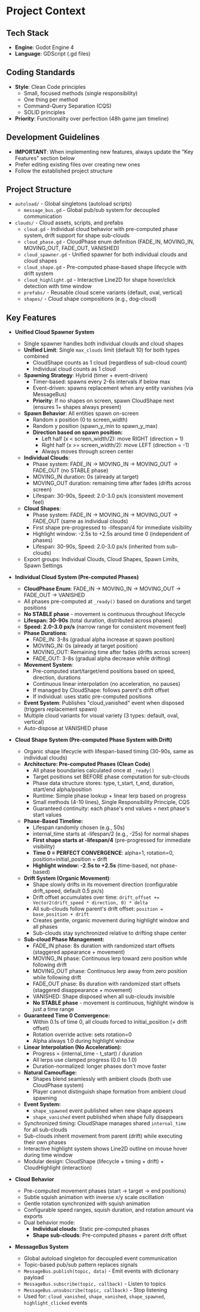 # Project Context

## Tech Stack
- **Engine**: Godot Engine 4
- **Language**: GDScript (.gd files)

## Coding Standards
- **Style**: Clean Code principles
  - Small, focused methods (single responsibility)
  - One thing per method
  - Command-Query Separation (CQS)
  - SOLID principles
- **Priority**: Functionality over perfection (48h game jam timeline)

## Development Guidelines
- **IMPORTANT**: When implementing new features, always update the "Key Features" section below
- Prefer editing existing files over creating new ones
- Follow the established project structure

## Project Structure
- `autoload/` - Global singletons (autoload scripts)
  - `message_bus.gd` - Global pub/sub system for decoupled communication
- `clouds/` - Cloud assets, scripts, and prefabs
  - `cloud.gd` - Individual cloud behavior with pre-computed phase system, drift support for shape sub-clouds
  - `cloud_phase.gd` - CloudPhase enum definition (FADE_IN, MOVING_IN, MOVING_OUT, FADE_OUT, VANISHED)
  - `cloud_spawner.gd` - Unified spawner for both individual clouds and cloud shapes
  - `cloud_shape.gd` - Pre-computed phase-based shape lifecycle with drift system
  - `cloud_highlight.gd` - Interactive Line2D for shape hover/click detection with time window
  - `prefabs/` - Reusable cloud scene variants (default, oval, vertical)
  - `shapes/` - Cloud shape compositions (e.g., dog-cloud)

## Key Features
- **Unified Cloud Spawner System**
  - Single spawner handles both individual clouds and cloud shapes
  - **Unified Limit**: Single `max_clouds` limit (default 10) for both types combined
    - CloudShape counts as 1 cloud (regardless of sub-cloud count)
    - Individual cloud counts as 1 cloud
  - **Spawning Strategy**: Hybrid (timer + event-driven)
    - Timer-based: spawns every 2-6s intervals if below max
    - Event-driven: spawns replacement when any entity vanishes (via MessageBus)
    - **Priority**: If no shapes on screen, spawn CloudShape next (ensures 1+ shapes always present)
  - **Spawn Behavior**: All entities spawn on-screen
    - Random x position (0 to screen_width)
    - Random y position (spawn_y_min to spawn_y_max)
    - **Direction based on spawn position:**
      - Left half (x < screen_width/2): move RIGHT (direction = 1)
      - Right half (x >= screen_width/2): move LEFT (direction = -1)
      - Always moves through screen center
  - **Individual Clouds**:
    - Phase system: FADE_IN → MOVING_IN → MOVING_OUT → FADE_OUT (no STABLE phase)
    - MOVING_IN duration: 0s (already at target)
    - MOVING_OUT duration: remaining time after fades (drifts across screen)
    - Lifespan: 30-90s, Speed: 2.0-3.0 px/s (consistent movement feel)
  - **Cloud Shapes**:
    - Phase system: FADE_IN → MOVING_IN → MOVING_OUT → FADE_OUT (same as individual clouds)
    - First shape pre-progressed to -lifespan/4 for immediate visibility
    - Highlight window: -2.5s to +2.5s around time 0 (independent of phases)
    - Lifespan: 30-90s, Speed: 2.0-3.0 px/s (inherited from sub-clouds)
  - Export groups: Individual Clouds, Cloud Shapes, Spawn Limits, Spawn Settings

- **Individual Cloud System (Pre-computed Phases)**
  - **CloudPhase Enum**: FADE_IN → MOVING_IN → MOVING_OUT → FADE_OUT → VANISHED
  - All phases pre-computed at `_ready()` based on durations and target positions
  - **No STABLE phase** - movement is continuous throughout lifecycle
  - **Lifespan: 30-90s** (total duration, distributed across phases)
  - **Speed: 2.0-3.0 px/s** (narrow range for consistent movement feel)
  - **Phase Durations**:
    - FADE_IN: 3-8s (gradual alpha increase at spawn position)
    - MOVING_IN: 0s (already at target position)
    - MOVING_OUT: Remaining time after fades (drifts across screen)
    - FADE_OUT: 3-8s (gradual alpha decrease while drifting)
  - **Movement System**:
    - Pre-computed start/target/end positions based on speed, direction, durations
    - Continuous linear interpolation (no acceleration, no pauses)
    - If managed by CloudShape: follows parent's drift offset
    - If individual: uses static pre-computed positions
  - **Event System**: Publishes "cloud_vanished" event when disposed (triggers replacement spawn)
  - Multiple cloud variants for visual variety (3 types: default, oval, vertical)
  - Auto-dispose at VANISHED phase

- **Cloud Shape System (Pre-computed Phase System with Drift)**
  - Organic shape lifecycle with lifespan-based timing (30-90s, same as individual clouds)
  - **Architecture: Pre-computed Phases (Clean Code)**
    - All phase boundaries calculated once at `_ready()`
    - Target positions set BEFORE phase computation for sub-clouds
    - Phase data structure stores: type, t_start, t_end, duration, start/end alpha/position
    - Runtime: Simple phase lookup + linear lerp based on progress
    - Small methods (4-10 lines), Single Responsibility Principle, CQS
    - Guaranteed continuity: each phase's end values = next phase's start values
  - **Phase-Based Timeline:**
    - Lifespan randomly chosen (e.g., 50s)
    - internal_time starts at -lifespan/2 (e.g., -25s) for normal shapes
    - **First shape starts at -lifespan/4** (pre-progressed for immediate visibility)
    - **Time 0 = PERFECT CONVERGENCE**: alpha=1, rotation=0, position=initial_position + drift
    - **Highlight window: -2.5s to +2.5s** (time-based, not phase-based)
  - **Drift System (Organic Movement)**:
    - Shape slowly drifts in its movement direction (configurable drift_speed, default 0.5 px/s)
    - Drift offset accumulates over time: `drift_offset += Vector2(drift_speed * direction, 0) * delta`
    - All sub-clouds follow parent's drift offset: `position = base_position + drift`
    - Creates gentle, organic movement during highlight window and all phases
    - Sub-clouds stay synchronized relative to drifting shape center
  - **Sub-cloud Phase Management:**
    - FADE_IN phase: 8s duration with randomized start offsets (staggered appearance + movement)
    - MOVING_IN phase: Continuous lerp toward zero position while following drift
    - MOVING_OUT phase: Continuous lerp away from zero position while following drift
    - FADE_OUT phase: 8s duration with randomized start offsets (staggered disappearance + movement)
    - VANISHED: Shape disposed when all sub-clouds invisible
    - **No STABLE phase** - movement is continuous, highlight window is just a time range
  - **Guaranteed Time 0 Convergence:**
    - Within 0.1s of time 0, all clouds forced to initial_position (+ drift offset)
    - Rotation override active: sets rotation=0
    - Alpha always 1.0 during highlight window
  - **Linear Interpolation (No Acceleration):**
    - Progress = (internal_time - t_start) / duration
    - All lerps use clamped progress (0.0 to 1.0)
    - Duration-normalized: longer phases don't move faster
  - **Natural Camouflage:**
    - Shapes blend seamlessly with ambient clouds (both use CloudPhase system)
    - Player cannot distinguish shape formation from ambient cloud spawning
  - **Event System:**
    - `shape_spawned` event published when new shape appears
    - `shape_vanished` event published when shape fully disappears
  - Synchronized timing: CloudShape manages shared `internal_time` for all sub-clouds
  - Sub-clouds inherit movement from parent (drift) while executing their own phases
  - Interactive highlight system shows Line2D outline on mouse hover during time window
  - Modular design: CloudShape (lifecycle + timing + drift) + CloudHighlight (interaction)

- **Cloud Behavior**
  - Pre-computed movement phases (start → target → end positions)
  - Subtle squish animation with inverse x/y scale oscillation
  - Gentle rotation synchronized with squish animation
  - Configurable speed ranges, squish duration, and rotation amount via exports
  - Dual behavior mode:
    - **Individual clouds**: Static pre-computed phases
    - **Shape sub-clouds**: Pre-computed phases + parent drift offset

- **MessageBus System**
  - Global autoload singleton for decoupled event communication
  - Topic-based pub/sub pattern replaces signals
  - `MessageBus.publish(topic, data)` - Emit events with dictionary payload
  - `MessageBus.subscribe(topic, callback)` - Listen to topics
  - `MessageBus.unsubscribe(topic, callback)` - Stop listening
  - Used for: `cloud_vanished`, `shape_vanished`, `shape_spawned`, `highlight_clicked` events
